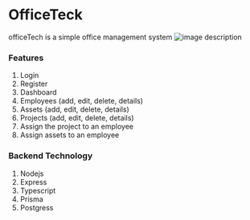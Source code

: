 
# OfficeTeck
officeTech is a simple office management system
![image description](src/assets/images/officeTeck-cover.png)


### Features
1. Login
2. Register
3. Dashboard
4. Employees (add, edit, delete, details)
5. Assets (add, edit, delete, details)
6. Projects (add, edit, delete, details)
7. Assign the project to an employee
8. Assign assets to an employee

### Backend Technology
1. Nodejs
2. Express
3. Typescript
4. Prisma
5. Postgress

